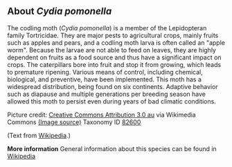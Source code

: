 **About *Cydia pomonella***
-------------------------
The codling moth (*Cydia pomonella*) is a member of the Lepidopteran 
family Tortricidae. They are major pests to agricultural crops, mainly 
fruits such as apples and pears, and a codling moth larva is often 
called an "apple worm". Because the larvae are not able to feed on 
leaves, they are highly dependent on fruits as a food source and thus 
have a significant impact on crops. The caterpillars bore into fruit 
and stop it from growing, which leads to premature ripening. Various 
means of control, including chemical, biological, and preventive, have 
been implemented. This moth has a widespread distribution, being found 
on six continents. Adaptive behavior such as diapause and multiple 
generations per breeding season have allowed this moth to persist even 
during years of bad climatic conditions.


Picture credit: [Creative Commons Attribution 3.0 au](https://creativecommons.org/licenses/by/3.0/au/deed.en) via Wikimedia Commons [(Image source)](https://en.wikipedia.org/wiki/File:Cydia_pomonella_male_dorsal.jpg)
Taxonomy ID [82600](https://www.uniprot.org/taxonomy/82600)

(Text from [Wikipedia](https://en.wikipedia.org/).)

**More information**
General information about this species can be found in [Wikipedia](https://en.wikipedia.org/wiki/Codling_moth)
